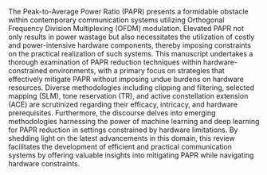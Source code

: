 The Peak-to-Average Power Ratio (PAPR) presents a formidable obstacle within
contemporary communication systems utilizing Orthogonal Frequency Division
Multiplexing (OFDM) modulation. Elevated PAPR not only results in power wastage
but also necessitates the utilization of costly and power-intensive hardware components,
thereby imposing constraints on the practical realization of such systems. This
manuscript undertakes a thorough examination of PAPR reduction techniques within
hardware-constrained environments, with a primary focus on strategies that effectively
mitigate PAPR without imposing undue burdens on hardware resources. Diverse
methodologies including clipping and filtering, selected mapping (SLM), tone
reservation (TR), and active constellation extension (ACE) are scrutinized regarding
their efficacy, intricacy, and hardware prerequisites. Furthermore, the discourse delves
into emerging methodologies harnessing the power of machine learning and deep
learning for PAPR reduction in settings constrained by hardware limitations. By
shedding light on the latest advancements in this domain, this review facilitates the
development of efficient and practical communication systems by offering valuable
insights into mitigating PAPR while navigating hardware constraints.
